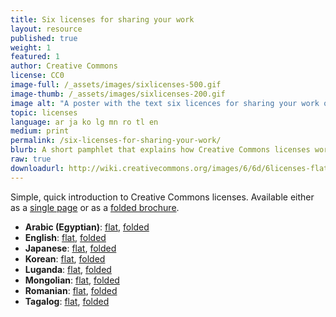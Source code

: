 ```yaml
---
title: Six licenses for sharing your work
layout: resource
published: true
weight: 1
featured: 1
author: Creative Commons
license: CC0
image-full: /_assets/images/sixlicenses-500.gif
image-thumb: /_assets/images/sixlicenses-200.gif
image alt: "A poster with the text six licences for sharing your work on a green background"
topic: licenses
language: ar ja ko lg mn ro tl en
medium: print
permalink: /six-licenses-for-sharing-your-work/
blurb: A short pamphlet that explains how Creative Commons licenses work.
raw: true
downloadurl: http://wiki.creativecommons.org/images/6/6d/6licenses-flat.pdf
---
```


Simple, quick introduction to Creative Commons licenses. Available either as a [single page](http://wiki.creativecommons.org/images/6/6d/6licenses-flat.pdf) or as a [folded brochure](http://wiki.creativecommons.org/images/0/01/6licenses-folded.pdf).
- **Arabic (Egyptian)**: [flat](/_assets/downloads/ccguides/6licenses-ar-flat.pdf), [folded](/_assets/downloads/ccguides/6licenses-ar-folded.pdf)
- **English**: [flat](//wiki.creativecommons.org/images/8/88/Publicdomain.pdf), [folded](//wiki.creativecommons.org/images/4/4d/Publicdomain-printer.pdf)
- **Japanese**: [flat](/_assets/downloads/ccguides/6licenses-ja-flat.pdf), [folded](/_assets/downloads/ccguides/6licenses-ja-folded.pdf)
- **Korean**: [flat](/_assets/downloads/ccguides/6licenses-ko-flat.pdf), [folded](/_assets/downloads/ccguides/6licenses-ko-folded.pdf)
- **Luganda**: [flat](/_assets/downloads/ccguides/6licenses-lg-flat.pdf), [folded](/_assets/downloads/ccguides/6licenses-lg-folded.pdf)
- **Mongolian**: [flat](/_assets/downloads/ccguides/6licenses-mn-flat.pdf), [folded](/_assets/downloads/ccguides/6licenses-mn-folded.pdf)
- **Romanian**: [flat](/_assets/downloads/ccguides/6licenses-ro-flat.pdf), [folded](/_assets/downloads/ccguides/6licenses-ro-folded.pdf)
- **Tagalog**: [flat](/_assets/downloads/ccguides/6licenses-tl-flat.pdf), [folded](/_assets/downloads/ccguides/6licenses-tl-folded.pdf)

